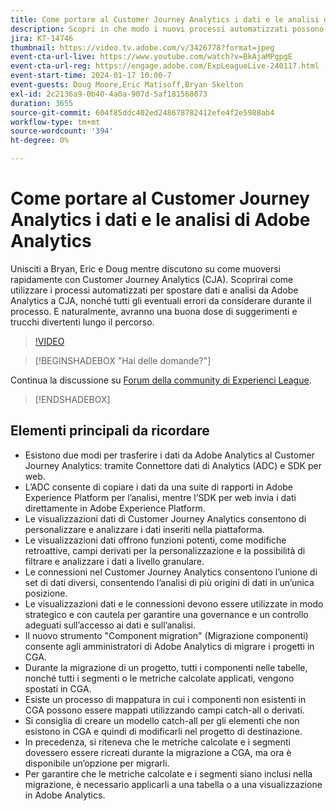 ```yaml
---
title: Come portare al Customer Journey Analytics i dati e le analisi di Adobe Analytics
description: Scopri in che modo i nuovi processi automatizzati possono aiutarti a trasferire dati e analisi da Adobe Analytics ad Adobe Customer Journey Analytics.
jira: KT-14746
thumbnail: https://video.tv.adobe.com/v/3426778?format=jpeg
event-cta-url-live: https://www.youtube.com/watch?v=BkAjaMPgpgE
event-cta-url-reg: https://engage.adobe.com/ExpLeagueLive-240117.html
event-start-time: 2024-01-17 10:00-7
event-guests: Doug Moore,Eric Matisoff,Bryan Skelton
exl-id: 2c2136a9-0b40-4a0a-907d-5af181568073
duration: 3655
source-git-commit: 604f85ddc402ed248678782412efe4f2e5988ab4
workflow-type: tm+mt
source-wordcount: '394'
ht-degree: 0%

---
```


# Come portare al Customer Journey Analytics i dati e le analisi di Adobe Analytics

Unisciti a Bryan, Eric e Doug mentre discutono su come muoversi rapidamente con Customer Journey Analytics (CJA). Scoprirai come utilizzare i processi automatizzati per spostare dati e analisi da Adobe Analytics a CJA, nonché tutti gli eventuali errori da considerare durante il processo. E naturalmente, avranno una buona dose di suggerimenti e trucchi divertenti lungo il percorso.

>[!VIDEO](https://video.tv.adobe.com/v/3426778/?quality=12&learn=on)

>[!BEGINSHADEBOX &quot;Hai delle domande?&quot;]

Continua la discussione su [Forum della community di Experienci League](https://experienceleaguecommunities.adobe.com/t5/adobe-analytics-discussions/experience-league-live-post-session-discussion-bringing-your/m-p/646093#M3582).

>[!ENDSHADEBOX]

## Elementi principali da ricordare

* Esistono due modi per trasferire i dati da Adobe Analytics al Customer Journey Analytics: tramite Connettore dati di Analytics (ADC) e SDK per web.
* L’ADC consente di copiare i dati da una suite di rapporti in Adobe Experience Platform per l’analisi, mentre l’SDK per web invia i dati direttamente in Adobe Experience Platform.
* Le visualizzazioni dati di Customer Journey Analytics consentono di personalizzare e analizzare i dati inseriti nella piattaforma.
* Le visualizzazioni dati offrono funzioni potenti, come modifiche retroattive, campi derivati per la personalizzazione e la possibilità di filtrare e analizzare i dati a livello granulare.
* Le connessioni nel Customer Journey Analytics consentono l’unione di set di dati diversi, consentendo l’analisi di più origini di dati in un’unica posizione.
* Le visualizzazioni dati e le connessioni devono essere utilizzate in modo strategico e con cautela per garantire una governance e un controllo adeguati sull’accesso ai dati e sull’analisi.
* Il nuovo strumento &quot;Component migration&quot; (Migrazione componenti) consente agli amministratori di Adobe Analytics di migrare i progetti in CGA.
* Durante la migrazione di un progetto, tutti i componenti nelle tabelle, nonché tutti i segmenti o le metriche calcolate applicati, vengono spostati in CGA.
* Esiste un processo di mappatura in cui i componenti non esistenti in CGA possono essere mappati utilizzando campi catch-all o derivati.
* Si consiglia di creare un modello catch-all per gli elementi che non esistono in CGA e quindi di modificarli nel progetto di destinazione.
* In precedenza, si riteneva che le metriche calcolate e i segmenti dovessero essere ricreati durante la migrazione a CGA, ma ora è disponibile un’opzione per migrarli.
* Per garantire che le metriche calcolate e i segmenti siano inclusi nella migrazione, è necessario applicarli a una tabella o a una visualizzazione in Adobe Analytics.

